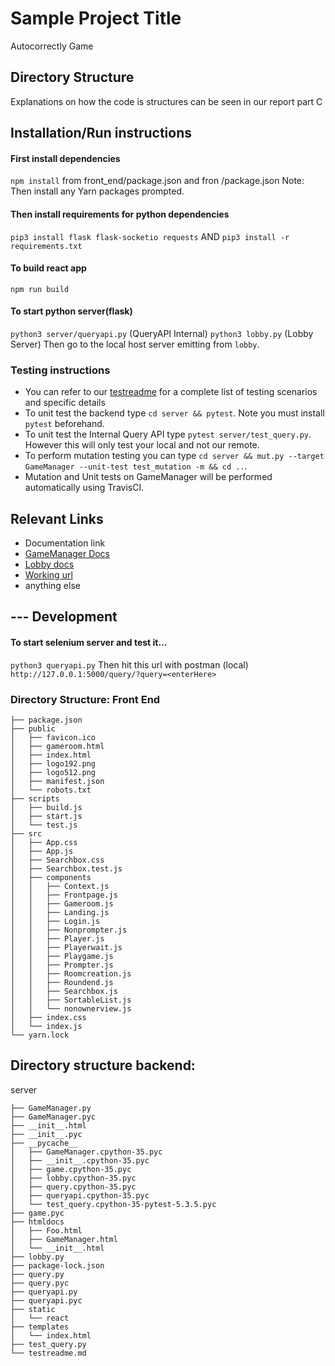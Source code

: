# Sample Project Title
Autocorrectly Game

## Directory Structure
Explanations on how the code is structures can be seen in our report part C
## Installation/Run instructions
#### First install dependencies
`npm install` from front_end/package.json and fron /package.json
Note: Then install any Yarn packages prompted. 
#### Then install requirements for python dependencies
`pip3 install flask flask-socketio requests` AND
`pip3 install -r requirements.txt`
#### To build react app
`npm run build`
#### To start python server(flask)
`python3 server/queryapi.py` (QueryAPI Internal)
`python3 lobby.py` (Lobby Server)
Then go to the local host server emitting from `lobby`. 


### Testing instructions
- You can refer to our [testreadme](https://github.com/CS130-W20/team-A1/blob/master/server/testreadme.md) for a complete list of testing scenarios and specific details
- To unit test the backend type `cd server && pytest`. Note you must install `pytest` beforehand. 
- To unit test the Internal Query API type `pytest server/test_query.py`. However this will only test your local and not our remote.
- To perform mutation testing you can type `cd server && mut.py --target GameManager --unit-test test_mutation -m && cd ..`.
- Mutation and Unit tests on GameManager will be performed automatically using TravisCI. 


## Relevant Links 
- Documentation link
- [GameManager Docs](https://github.com/CS130-W20/team-A1/blob/master/server/docs/GameManager.md)
- [Lobby docs](https://github.com/CS130-W20/team-A1/blob/master/server/docs/lobby.md)
- [Working url](https://18.208.153.149/)
- anything else



## --- Development
#### To start selenium server and test it...
`python3 queryapi.py`
Then hit this url with postman (local)
`http://127.0.0.1:5000/query/?query=<enterHere>`


### Directory Structure: Front End
```
├── package.json
├── public
│   ├── favicon.ico
│   ├── gameroom.html
│   ├── index.html
│   ├── logo192.png
│   ├── logo512.png
│   ├── manifest.json
│   └── robots.txt
├── scripts
│   ├── build.js
│   ├── start.js
│   └── test.js
├── src
│   ├── App.css
│   ├── App.js
│   ├── Searchbox.css
│   ├── Searchbox.test.js
│   ├── components
│   │   ├── Context.js
│   │   ├── Frontpage.js
│   │   ├── Gameroom.js
│   │   ├── Landing.js
│   │   ├── Login.js
│   │   ├── Nonprompter.js
│   │   ├── Player.js
│   │   ├── Playerwait.js
│   │   ├── Playgame.js
│   │   ├── Prompter.js
│   │   ├── Roomcreation.js
│   │   ├── Roundend.js
│   │   ├── Searchbox.js
│   │   ├── SortableList.js
│   │   └── nonownerview.js
│   ├── index.css
│   └── index.js
└── yarn.lock
```

## Directory structure backend:
server
```
├── GameManager.py
├── GameManager.pyc
├── __init__.html
├── __init__.pyc
├── __pycache__
│   ├── GameManager.cpython-35.pyc
│   ├── __init__.cpython-35.pyc
│   ├── game.cpython-35.pyc
│   ├── lobby.cpython-35.pyc
│   ├── query.cpython-35.pyc
│   ├── queryapi.cpython-35.pyc
│   └── test_query.cpython-35-pytest-5.3.5.pyc
├── game.pyc
├── htmldocs
│   ├── Foo.html
│   ├── GameManager.html
│   └── __init__.html
├── lobby.py
├── package-lock.json
├── query.py
├── query.pyc
├── queryapi.py
├── queryapi.pyc
├── static
│   └── react
├── templates
│   └── index.html
├── test_query.py
└── testreadme.md
```

